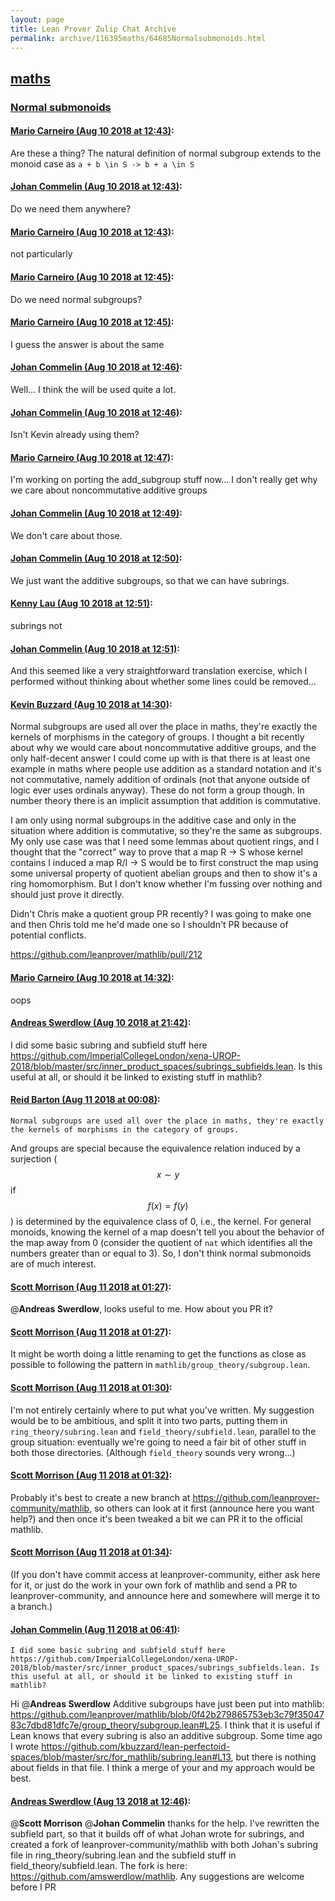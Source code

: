 ```yaml
---
layout: page
title: Lean Prover Zulip Chat Archive 
permalink: archive/116395maths/64685Normalsubmonoids.html
---
```


## [maths](index.html)
### [Normal submonoids](64685Normalsubmonoids.html)

#### [Mario Carneiro (Aug 10 2018 at 12:43)](https://leanprover.zulipchat.com/#narrow/stream/116395-maths/topic/Normal%20submonoids/near/131229964):
Are these a thing? The natural definition of normal subgroup extends to the monoid case as `a + b \in S -> b + a \in S`

#### [Johan Commelin (Aug 10 2018 at 12:43)](https://leanprover.zulipchat.com/#narrow/stream/116395-maths/topic/Normal%20submonoids/near/131229974):
Do we need them anywhere?

#### [Mario Carneiro (Aug 10 2018 at 12:43)](https://leanprover.zulipchat.com/#narrow/stream/116395-maths/topic/Normal%20submonoids/near/131229977):
not particularly

#### [Mario Carneiro (Aug 10 2018 at 12:45)](https://leanprover.zulipchat.com/#narrow/stream/116395-maths/topic/Normal%20submonoids/near/131230045):
Do we need normal subgroups?

#### [Mario Carneiro (Aug 10 2018 at 12:45)](https://leanprover.zulipchat.com/#narrow/stream/116395-maths/topic/Normal%20submonoids/near/131230056):
I guess the answer is about the same

#### [Johan Commelin (Aug 10 2018 at 12:46)](https://leanprover.zulipchat.com/#narrow/stream/116395-maths/topic/Normal%20submonoids/near/131230120):
Well... I think the will be used quite a lot.

#### [Johan Commelin (Aug 10 2018 at 12:46)](https://leanprover.zulipchat.com/#narrow/stream/116395-maths/topic/Normal%20submonoids/near/131230124):
Isn't Kevin already using them?

#### [Mario Carneiro (Aug 10 2018 at 12:47)](https://leanprover.zulipchat.com/#narrow/stream/116395-maths/topic/Normal%20submonoids/near/131230139):
I'm working on porting the add_subgroup stuff now... I don't really get why we care about noncommutative additive groups

#### [Johan Commelin (Aug 10 2018 at 12:49)](https://leanprover.zulipchat.com/#narrow/stream/116395-maths/topic/Normal%20submonoids/near/131230230):
We don't care about those.

#### [Johan Commelin (Aug 10 2018 at 12:50)](https://leanprover.zulipchat.com/#narrow/stream/116395-maths/topic/Normal%20submonoids/near/131230284):
We just want the additive subgroups, so that we can have subrings.

#### [Kenny Lau (Aug 10 2018 at 12:51)](https://leanprover.zulipchat.com/#narrow/stream/116395-maths/topic/Normal%20submonoids/near/131230305):
subrings not

#### [Johan Commelin (Aug 10 2018 at 12:51)](https://leanprover.zulipchat.com/#narrow/stream/116395-maths/topic/Normal%20submonoids/near/131230317):
And this seemed like a very straightforward translation exercise, which I performed without thinking about whether some lines could be removed...

#### [Kevin Buzzard (Aug 10 2018 at 14:30)](https://leanprover.zulipchat.com/#narrow/stream/116395-maths/topic/Normal%20submonoids/near/131234329):
Normal subgroups are used all over the place in maths, they're exactly the kernels of morphisms in the category of groups. I thought a bit recently about why we would care about noncommutative additive groups, and the only half-decent answer I could come up with is that there is at least one example in maths where people use addition as a standard notation and it's not commutative, namely addition of ordinals (not that anyone outside of logic ever uses ordinals anyway). These do not form a group though. In number theory there is an implicit assumption that addition is commutative.

I am only using normal subgroups in the additive case and only in the situation where addition is commutative, so they're the same as subgroups. My only use case was that I need some lemmas about quotient rings, and I thought that the "correct" way to prove that a map R -> S whose kernel contains I induced a map R/I -> S would be to first construct the map using some universal property of quotient abelian groups and then to show it's a ring homomorphism. But I don't know whether I'm fussing over nothing and should just prove it directly. 

Didn't Chris make a quotient group PR recently? I was going to make one and then Chris told me he'd made one so I shouldn't PR because of potential conflicts.

https://github.com/leanprover/mathlib/pull/212

#### [Mario Carneiro (Aug 10 2018 at 14:32)](https://leanprover.zulipchat.com/#narrow/stream/116395-maths/topic/Normal%20submonoids/near/131234411):
oops

#### [Andreas Swerdlow (Aug 10 2018 at 21:42)](https://leanprover.zulipchat.com/#narrow/stream/116395-maths/topic/Normal%20submonoids/near/131842627):
I did some basic subring and subfield stuff here https://github.com/ImperialCollegeLondon/xena-UROP-2018/blob/master/src/inner_product_spaces/subrings_subfields.lean. Is this useful at all, or should it be linked to existing stuff in mathlib?

#### [Reid Barton (Aug 11 2018 at 00:08)](https://leanprover.zulipchat.com/#narrow/stream/116395-maths/topic/Normal%20submonoids/near/131849326):
```quote
Normal subgroups are used all over the place in maths, they're exactly the kernels of morphisms in the category of groups.
```
And groups are special because the equivalence relation induced by a surjection ($$x \sim y$$ if $$f(x) = f(y)$$) is determined by the equivalence class of 0, i.e., the kernel. For general monoids, knowing the kernel of a map doesn't tell you about the behavior of the map away from 0 (consider the quotient of `nat` which identifies all the numbers greater than or equal to 3).
So, I don't think normal submonoids are of much interest.

#### [Scott Morrison (Aug 11 2018 at 01:27)](https://leanprover.zulipchat.com/#narrow/stream/116395-maths/topic/Normal%20submonoids/near/131852250):
@**Andreas Swerdlow**, looks useful to me. How about you PR it?

#### [Scott Morrison (Aug 11 2018 at 01:27)](https://leanprover.zulipchat.com/#narrow/stream/116395-maths/topic/Normal%20submonoids/near/131852257):
It might be worth doing a little renaming to get the functions as close as possible to following the pattern in `mathlib/group_theory/subgroup.lean`.

#### [Scott Morrison (Aug 11 2018 at 01:30)](https://leanprover.zulipchat.com/#narrow/stream/116395-maths/topic/Normal%20submonoids/near/131852369):
I'm not entirely certainly where to put what you've written. My suggestion would be to be ambitious, and split it into two parts, putting them in `ring_theory/subring.lean` and `field_theory/subfield.lean`, parallel to the group situation: eventually we're going to need a fair bit of other stuff in both those directories. (Although `field_theory` sounds very wrong...)

#### [Scott Morrison (Aug 11 2018 at 01:32)](https://leanprover.zulipchat.com/#narrow/stream/116395-maths/topic/Normal%20submonoids/near/131852441):
Probably it's best to create a new branch at <https://github.com/leanprover-community/mathlib>, so others can look at it first (announce here you want help?) and then once it's been tweaked a bit we can PR it to the official mathlib.

#### [Scott Morrison (Aug 11 2018 at 01:34)](https://leanprover.zulipchat.com/#narrow/stream/116395-maths/topic/Normal%20submonoids/near/131852498):
(If you don't have commit access at leanprover-community, either ask here for it, or just do the work in your own fork of mathlib and send a PR to leanprover-community, and announce here and somewhere will merge it to a branch.)

#### [Johan Commelin (Aug 11 2018 at 06:41)](https://leanprover.zulipchat.com/#narrow/stream/116395-maths/topic/Normal%20submonoids/near/131937828):
```quote
I did some basic subring and subfield stuff here https://github.com/ImperialCollegeLondon/xena-UROP-2018/blob/master/src/inner_product_spaces/subrings_subfields.lean. Is this useful at all, or should it be linked to existing stuff in mathlib?
```
Hi @**Andreas Swerdlow** Additive subgroups have just been put into mathlib: https://github.com/leanprover/mathlib/blob/0f42b279865753eb3c79f3504783c7dbd81dfc7e/group_theory/subgroup.lean#L25. I think that it is useful if Lean knows that every subring is also an additive subgroup. Some time ago I wrote https://github.com/kbuzzard/lean-perfectoid-spaces/blob/master/src/for_mathlib/subring.lean#L13, but there is nothing about fields in that file. I think a merge of your and my approach would be best.

#### [Andreas Swerdlow (Aug 13 2018 at 12:46)](https://leanprover.zulipchat.com/#narrow/stream/116395-maths/topic/Normal%20submonoids/near/132038273):
@**Scott Morrison** @**Johan Commelin**  thanks for the help. I've rewritten the subfield part, so that it builds off of what Johan wrote for subrings, and created a fork of leanprover-community/mathlib with both Johan's subring file in ring_theory/subring.lean and the subfield stuff in field_theory/subfield.lean. The fork is here: https://github.com/amswerdlow/mathlib. Any suggestions are welcome before I PR

